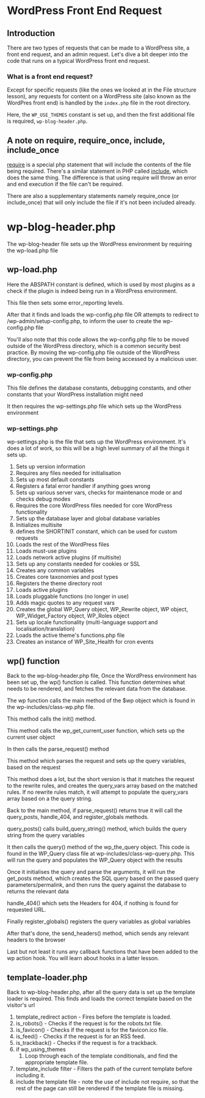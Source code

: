 # WordPress Front End Request

## Introduction

There are two types of requests that can be made to a WordPress site, a front end request, and an admin request. Let's dive a bit deeper into the code that runs on a typical WordPress front end request.

### What is a front end request?

Except for specific requests (like the ones we looked at in the File structure lesson), any requests for content on a WordPress site (also known as the WordPres front end)  is handled by the `index.php` file in the root directory.

Here, the `WP_USE_THEMES` constant is set up, and then the first additional file is required, `wp-blog-header.php`.

## A note on require, require_once, include, include_once

[require](https://www.php.net/manual/en/function.require.php) is a special php statement that will include the contents of the file being required. There's a similar statement in PHP called [include](https://www.php.net/manual/en/function.include.php), which does the same thing. The difference is that using require will throw an error and end execution if the file can't be required.

There are also a supplementary statements namely require_once (or include_once) that will only include the file if it's not been included already.

# wp-blog-header.php

The wp-blog-header file sets up the WordPress environment by requiring the wp-load.php file

## wp-load.php

Here the ABSPATH constant is defined, which is used by most plugins as a check if the plugin is indeed being run in a WordPress environment.

This file then sets some error_reporting levels.

After that it finds and loads the wp-config.php file OR attempts to redirect to /wp-admin/setup-config.php, to inform the user to create the wp-config.php file

You'll also note that this code allows the wp-config.php file to be moved outside of the WordPress directory, which is a common security best practice. By moving the wp-config.php file outside of the WordPress directory, you can prevent the file from being accessed by a malicious user.

### wp-config.php

This file defines the database constants, debugging constants, and other constants that your WordPress installation might need

It then requires the wp-settings.php file which sets up the WordPress environment

### wp-settings.php

wp-settings.php is the file that sets up the WordPress environment. It's does a lot of work, so this will be a high level summary of all the things it sets up.

1. Sets up version information
2. Requires any files needed for initialisation
3. Sets up most default constants
4. Registers a fatal error handler if anything goes wrong
5. Sets up various server vars, checks for maintenance mode or and checks debug modes
6. Requires the core WordPress files needed for core WordPress functionality
7. Sets up the database layer and global database variables
8. Initializes multisite
9. defines the SHORTINIT constant, which can be used for custom requests
10. Loads the rest of the WordPress files
11. Loads must-use plugins
12. Loads network active plugins (if multisite)
13. Sets up any constants needed for cookies or SSL
14. Creates any common variables
15. Creates core taxonomies and post types
16. Registers the theme directory root
17. Loads active plugins
18. Loads pluggable functions (no longer in use)
19. Adds magic quotes to any request vars
20. Creates the global WP_Query object, WP_Rewrite object, WP object, WP_Widget_Factory object, WP_Roles object
21. Sets up locale functionality (multi-language support and localisation/translation)
22. Loads the active theme's functions.php file
23. Creates an instance of WP_Site_Health for cron events

## wp() function

Back to the wp-blog-header.php file, Once the WordPress environment has been set up, the wp() function is called. This function determines what needs to be rendered, and fetches the relevant data from the database.

The wp function calls the main method of the $wp object which is found in the wp-includes/class-wp.php file.

This method calls the init() method.

This method calls the wp_get_current_user function, which sets up the current user object

In then calls the parse_request() method

This method which parses the request and sets up the query variables, based on the request

This method does a lot, but the short version is that it matches the request to the rewrite rules, and creates the query_vars array based on the matched rules. If no rewrite rules match, it will attempt to populate the query_vars array based on a the query string.

Back to the main method, if parse_request() returns true it will call the query_posts, handle_404, and register_globals methods.

query_posts() calls build_query_string() method, which builds the query string from the query variables

It then calls the query() method of the wp_the_query object. This code is found in the WP_Query class file at wp-includes/class-wp-query.php. This will run the query and populates the WP_Query object with the results

Once it initialises the query and parse the arguments, it will run the get_posts method, which creates the SQL query based on the passed query parameters/permalink, and then runs the query against the database to returns the relevant data

handle_404() which sets the Headers for 404, if nothing is found for requested URL.

Finally register_globals() registers the query variables as global variables

After that's done, the send_headers() method, which sends any relevant headers to the browser

Last but not least it runs any callback functions that have been added to the wp action hook. You will learn about hooks in a latter lesson.

## template-loader.php

Back to wp-blog-header.php, after all the query data is set up the template loader is required. This finds and loads the correct template based on the visitor's url

1. template_redirect action - Fires before the template is loaded.
2. is_robots() - Checks if the request is for the robots.txt file.
3. is_favicon() - Checks if the request is for the favicon.ico file.
4. is_feed() - Checks if the request is for an RSS feed.
5. is_trackback() - Checks if the request is for a trackback.
6. if wp_using_themes
    1. Loop through each of the template conditionals, and find the appropriate template file.
7. template_include filter - Filters the path of the current template before including it.
8. include the template file - note the use of include not require, so that the rest of the page can still be rendered if the template file is missing.